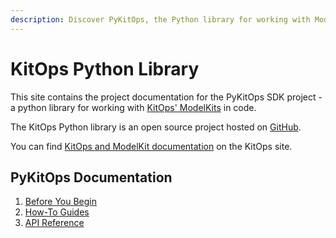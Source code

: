 ```yaml
---
description: Discover PyKitOps, the Python library for working with ModelKits. Integrate KitOps into your Python-based AI workflows.
---
```

# KitOps Python Library

This site contains the project documentation for the PyKitOps SDK project - a python library for working with [KitOps' ModelKits](https://kitops.org) in code.

The KitOps Python library is an open source project hosted on [GitHub](https://github.com/kitops-ml/pykitops/).

You can find [KitOps and ModelKit documentation](https://kitops.org/docs/overview.html) on the KitOps site.

## PyKitOps Documentation

1. [Before You Begin](before-you-begin.md)
2. [How-To Guides](how-to-guides.md)
3. [API Reference](reference/index.md)
